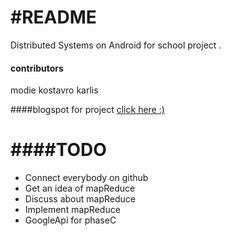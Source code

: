 #README
============
Distributed Systems on Android for school project .

#### contributors
modie
kostavro
karlis

####blogspot for project
[click here :)](http://distrsystemsproject2013.blogspot.gr/)

####TODO
============
* Connect everybody on github
* Get an idea of mapReduce
* Discuss about mapReduce
* Implement mapReduce
* GoogleApi for phaseC
